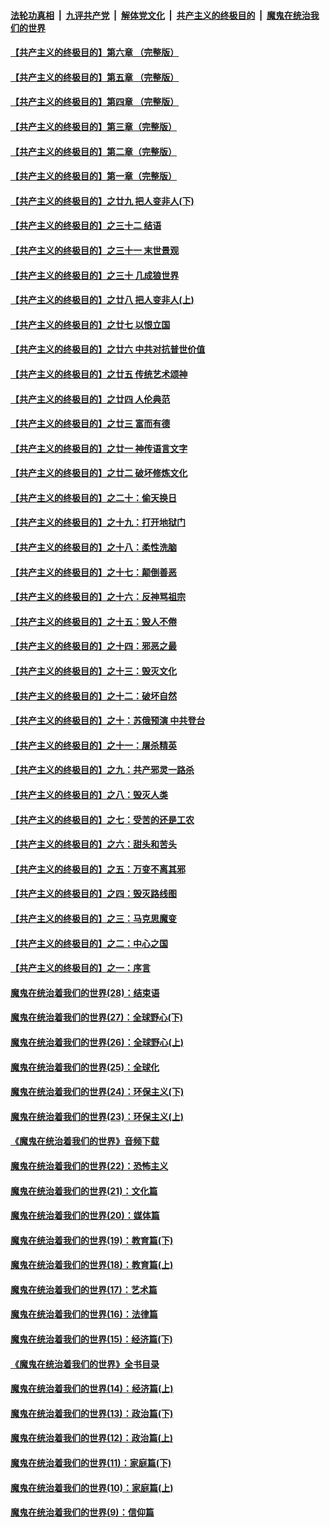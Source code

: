 ####  [法轮功真相](../../../../basic/blob/master/README.md?t=12280152) &nbsp;|&nbsp; [九评共产党](../../../../9ping.md/blob/master/README.md?t=12280152) &nbsp;|&nbsp; [解体党文化](../../../../jtdwh.md/blob/master/README.md?t=12280152)  &nbsp;|&nbsp; [共产主义的终极目的](../../../../gczydzjmd.md/blob/master/README.md?t=12280152) &nbsp;|&nbsp; [魔鬼在统治我们的世界](../../../../mgztzwmdsj.md/blob/master/README.md?t=12280152) 

#### [【共产主义的终极目的】第六章 （完整版）](../pages/nsc422/n11428913.md?t=12280152) 

#### [【共产主义的终极目的】第五章 （完整版）](../pages/nsc422/n11428912.md?t=12280152) 

#### [【共产主义的终极目的】第四章 （完整版）](../pages/nsc422/n11428907.md?t=12280152) 

#### [【共产主义的终极目的】第三章（完整版）](../pages/nsc422/n11428848.md?t=12280152) 

#### [【共产主义的终极目的】第二章（完整版）](../pages/nsc422/n11428831.md?t=12280152) 

#### [【共产主义的终极目的】第一章（完整版）](../pages/nsc422/n11417651.md?t=12280152) 

#### [【共产主义的终极目的】之廿九 把人变非人(下)](../pages/nsc422/n11344140.md?t=12280152) 

#### [【共产主义的终极目的】之三十二 结语](../pages/nsc422/n11360535.md?t=12280152) 

#### [【共产主义的终极目的】之三十一 末世景观](../pages/nsc422/n11351129.md?t=12280152) 

#### [【共产主义的终极目的】之三十 几成狼世界](../pages/nsc422/n11348280.md?t=12280152) 

#### [【共产主义的终极目的】之廿八 把人变非人(上)](../pages/nsc422/n11340492.md?t=12280152) 

#### [【共产主义的终极目的】之廿七 以恨立国](../pages/nsc422/n11336944.md?t=12280152) 

#### [【共产主义的终极目的】之廿六 中共对抗普世价值](../pages/nsc422/n11324785.md?t=12280152) 

#### [【共产主义的终极目的】之廿五 传统艺术颂神](../pages/nsc422/n11296396.md?t=12280152) 

#### [【共产主义的终极目的】之廿四 人伦典范](../pages/nsc422/n11296397.md?t=12280152) 

#### [【共产主义的终极目的】之廿三 富而有德](../pages/nsc422/n11283598.md?t=12280152) 

#### [【共产主义的终极目的】之廿一 神传语言文字](../pages/nsc422/n11263265.md?t=12280152) 

#### [【共产主义的终极目的】之廿二 破坏修炼文化](../pages/nsc422/n11245728.md?t=12280152) 

#### [【共产主义的终极目的】之二十：偷天换日](../pages/nsc422/n11238846.md?t=12280152) 

#### [【共产主义的终极目的】之十九：打开地狱门](../pages/nsc422/n11206376.md?t=12280152) 

#### [【共产主义的终极目的】之十八：柔性洗脑](../pages/nsc422/n11199994.md?t=12280152) 

#### [【共产主义的终极目的】之十七：颠倒善恶](../pages/nsc422/n11179782.md?t=12280152) 

#### [【共产主义的终极目的】之十六：反神骂祖宗](../pages/nsc422/n11166798.md?t=12280152) 

#### [【共产主义的终极目的】之十五：毁人不倦](../pages/nsc422/n11166792.md?t=12280152) 

#### [【共产主义的终极目的】之十四：邪恶之最](../pages/nsc422/n11150249.md?t=12280152) 

#### [【共产主义的终极目的】之十三：毁灭文化](../pages/nsc422/n11135227.md?t=12280152) 

#### [【共产主义的终极目的】之十二：破坏自然](../pages/nsc422/n11135214.md?t=12280152) 

#### [【共产主义的终极目的】之十：苏俄预演 中共登台](../pages/nsc422/n11118424.md?t=12280152) 

#### [【共产主义的终极目的】之十一：屠杀精英](../pages/nsc422/n11118442.md?t=12280152) 

#### [【共产主义的终极目的】之九：共产邪灵一路杀](../pages/nsc422/n11114139.md?t=12280152) 

#### [【共产主义的终极目的】之八：毁灭人类](../pages/nsc422/n11108503.md?t=12280152) 

#### [【共产主义的终极目的】之七：受苦的还是工农](../pages/nsc422/n11101809.md?t=12280152) 

#### [【共产主义的终极目的】之六：甜头和苦头](../pages/nsc422/n11096971.md?t=12280152) 

#### [【共产主义的终极目的】之五：万变不离其邪](../pages/nsc422/n11091285.md?t=12280152) 

#### [【共产主义的终极目的】之四：毁灭路线图](../pages/nsc422/n11086284.md?t=12280152) 

#### [【共产主义的终极目的】之三：马克思魔变](../pages/nsc422/n11061941.md?t=12280152) 

#### [【共产主义的终极目的】之二：中心之国](../pages/nsc422/n11047728.md?t=12280152) 

#### [【共产主义的终极目的】之一：序言](../pages/nsc422/n11086077.md?t=12280152) 

#### [魔鬼在统治着我们的世界(28)：结束语](../pages/nsc422/n10936246.md?t=12280152) 

#### [魔鬼在统治着我们的世界(27)：全球野心(下)](../pages/nsc422/n10928319.md?t=12280152) 

#### [魔鬼在统治着我们的世界(26)：全球野心(上)](../pages/nsc422/n10900318.md?t=12280152) 

#### [魔鬼在统治着我们的世界(25)：全球化](../pages/nsc422/n10788205.md?t=12280152) 

#### [魔鬼在统治着我们的世界(24)：环保主义(下)](../pages/nsc422/n10695307.md?t=12280152) 

#### [魔鬼在统治着我们的世界(23)：环保主义(上)](../pages/nsc422/n10688613.md?t=12280152) 

#### [《魔鬼在统治着我们的世界》音频下载](../pages/nsc422/n10635553.md?t=12280152) 

#### [魔鬼在统治着我们的世界(22)：恐怖主义](../pages/nsc422/n10614727.md?t=12280152) 

#### [魔鬼在统治着我们的世界(21)：文化篇](../pages/nsc422/n10597706.md?t=12280152) 

#### [魔鬼在统治着我们的世界(20)：媒体篇](../pages/nsc422/n10586579.md?t=12280152) 

#### [魔鬼在统治着我们的世界(19)：教育篇(下)](../pages/nsc422/n10564808.md?t=12280152) 

#### [魔鬼在统治着我们的世界(18)：教育篇(上)](../pages/nsc422/n10526970.md?t=12280152) 

#### [魔鬼在统治着我们的世界(17)：艺术篇](../pages/nsc422/n10499093.md?t=12280152) 

#### [魔鬼在统治着我们的世界(16)：法律篇](../pages/nsc422/n10485969.md?t=12280152) 

#### [魔鬼在统治着我们的世界(15)：经济篇(下)](../pages/nsc422/n10469975.md?t=12280152) 

#### [《魔鬼在统治着我们的世界》全书目录](../pages/nsc422/n10464261.md?t=12280152) 

#### [魔鬼在统治着我们的世界(14)：经济篇(上)](../pages/nsc422/n10457370.md?t=12280152) 

#### [魔鬼在统治着我们的世界(13)：政治篇(下)](../pages/nsc422/n10448270.md?t=12280152) 

#### [魔鬼在统治着我们的世界(12)：政治篇(上)](../pages/nsc422/n10444576.md?t=12280152) 

#### [魔鬼在统治着我们的世界(11)：家庭篇(下)](../pages/nsc422/n10440961.md?t=12280152) 

#### [魔鬼在统治着我们的世界(10)：家庭篇(上)](../pages/nsc422/n10435448.md?t=12280152) 

#### [魔鬼在统治着我们的世界(9)：信仰篇](../pages/nsc422/n10432159.md?t=12280152) 

